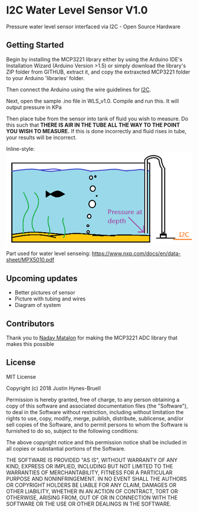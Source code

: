 # I2C Water Level Sensor V1.0

Pressure water level sensor interfaced via I2C - Open Source Hardware

## Getting Started


Begin by installing the MCP3221 library either by using the Arduino IDE's Installation Wizard (Arduino Version >1.5) or simply download the library's ZIP folder from GITHUB, extract it, and copy the extraxcted MCP3221 folder to your Arduino 'libraries' folder.

Then connect the Arduino using the wire guidelines for [I2C](https://www.arduino.cc/en/Reference/Wire).

Next, open the sample .ino file in WLS_v1.0. Compile and run this. It will output pressure in KPa

Then place tube from the sensor into tank of fluid you wish to measure. Do this such that __**THERE IS AIR IN THE TUBE ALL THE WAY TO THE POINT YOU WISH TO MEASURE.**__ If this is done incorrectly and fluid rises in tube, your results will be incorrect.


Inline-style: 
![Water Level Picture](images/FishTank_WaterLevel.png)





Part used for water level senseing: https://www.nxp.com/docs/en/data-sheet/MPX5010.pdf


## Upcoming updates
* Better pictures of sensor
* Picture with tubing and wires
* Diagram of system

## Contributors

Thank you to [Nadav Matalon](https://github.com/nadavmatalon/MCP3221) for making the MCP3221 ADC library that makes this possible


## License

MIT License

Copyright (c) 2018 Justin Hynes-Bruell

Permission is hereby granted, free of charge, to any person obtaining a copy
of this software and associated documentation files (the "Software"), to deal
in the Software without restriction, including without limitation the rights
to use, copy, modify, merge, publish, distribute, sublicense, and/or sell
copies of the Software, and to permit persons to whom the Software is
furnished to do so, subject to the following conditions:

The above copyright notice and this permission notice shall be included in all
copies or substantial portions of the Software.

THE SOFTWARE IS PROVIDED "AS IS", WITHOUT WARRANTY OF ANY KIND, EXPRESS OR
IMPLIED, INCLUDING BUT NOT LIMITED TO THE WARRANTIES OF MERCHANTABILITY,
FITNESS FOR A PARTICULAR PURPOSE AND NONINFRINGEMENT. IN NO EVENT SHALL THE
AUTHORS OR COPYRIGHT HOLDERS BE LIABLE FOR ANY CLAIM, DAMAGES OR OTHER
LIABILITY, WHETHER IN AN ACTION OF CONTRACT, TORT OR OTHERWISE, ARISING FROM,
OUT OF OR IN CONNECTION WITH THE SOFTWARE OR THE USE OR OTHER DEALINGS IN THE
SOFTWARE.
